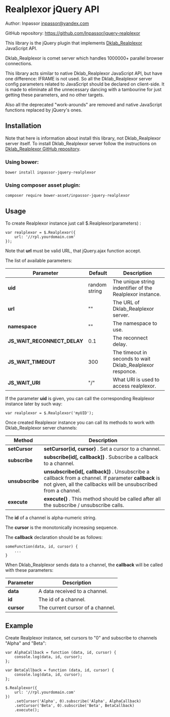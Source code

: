 Realplexor jQuery API
=====================

Author: Inpassor <inpassor@yandex.com>

GitHub repository: https://github.com/Inpassor/jquery-realplexor

This library is the jQuery plugin that implements
[Dklab_Realplexor](https://github.com/DmitryKoterov/dklab_realplexor)
JavaScript API.

Dklab_Realplexor is comet server which handles 1000000+ parallel
browser connections.

This library acts similar to native Dklab_Realplexor JavaScript API,
but have one difference: IFRAME is not used. So all the Dklab_Realplexor
server config parameters related to JavaScript should be declared on
client-side.
It is made to eliminate all the unnecessary dancing with a tambourine
for just getting these parameters, and no other targets.

Also all the deprecated "work-arounds" are removed and native
JavaScript functions replaced by jQuery's ones.

## Installation

Note that here is information about install this library, not
Dklab_Realplexor server itself. To install Dklab_Realplexor server
follow the instructions on
[Dklab_Realplexor GitHub repository](https://github.com/DmitryKoterov/dklab_realplexor).

### Using bower:

```
bower install inpassor-jquery-realplexor
```

### Using composer asset plugin:

```
composer require bower-asset/inpassor-jquery-realplexor
```

## Usage

To create Realplexor instance just call $.Realplexor(parameters) : 
```
var realplexor = $.Realplexor({
    url: '//rpl.yourdomain.com'
});
```
Note that **url** must be valid URL, that jQuery.ajax function accept. 

The list of available parameters:

Parameter | Default | Description
--- | --- | ---
**uid** | random string | The unique string indentifier of the Realplexor instance.
**url** | "" |The URL of Dklab_Realplexor server.
**namespace** | "" | The namespace to use.
**JS_WAIT_RECONNECT_DELAY** | 0.1 | The reconnect delay. 
**JS_WAIT_TIMEOUT** | 300 | The timeout in seconds to wait Dklab_Realplexor responce.
**JS_WAIT_URI** | "/" | What URI is used to access realplexor.

If the parameter **uid** is given, you can call the corresponding
Realplexor instance later by such way:
```
var realplexor = $.Realplexor('myUID');
```

Once created Realplexor instance you can call its methods to work with
Dklab_Realplexor server channels: 

Method | Description
--- | ---
**setCursor** | **setCursor(id, cursor)** . Set a cursor to a channel.
**subscribe** | **subscribe(id[, callback])** . Subscribe a callback to a channel.
**unsubscribe** | **unsubscribe(id[, callback])** . Unsubscribe a callback from a channel. If parameter **callback** is not given, all the callbacks will be unsubscribed from a channel.
**execute** | **execute()** . This method should be called after all the subscribe / unsubscribe calls.

The **id** of a channel is alpha-numeric string.

The **cursor** is the monotonically increasing sequence.

The **callback** declaration should be as follows:
```
someFunction(data, id, cursor) {
    ...
}
```
When Dklab_Realplexor sends data to a channel, the **callback** will be
called with these parameters: 

Parameter | Description
--- | ---
**data** | A data received to a channel. 
**id** | The id of a channel.
**cursor** | The current cursor of a channel.

## Example

Create Realplexor instance, set cursors to "0" and subscribe to
channels "Alpha" and "Beta":
```
var AlphaCallback = function (data, id, cursor) {
    console.log(data, id, cursor);
};

var BetaCallback = function (data, id, cursor) {
    console.log(data, id, cursor);
};

$.Realplexor({
    url: '//rpl.yourdomain.com'
})
    .setCursor('Alpha', 0).subscribe('Alpha', AlphaCallback)
    .setCursor('Beta', 0).subscribe('Beta', BetaCallback)
    .execute();
```
